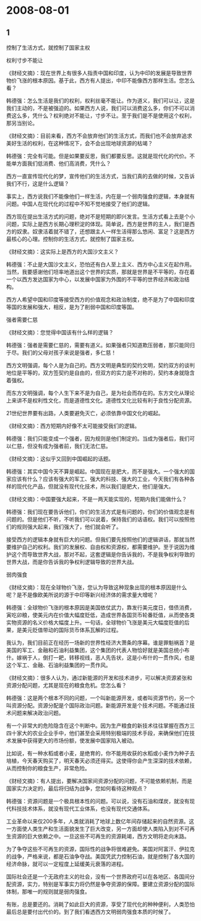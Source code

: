 # 2008-08-01

## 1

控制了生活方式，就控制了国家主权 

权利寸步不能让 

《财经文摘》：现在世界上有很多人指责中国和印度，认为中印的发展是导致世界物价飞涨的根本原因。基于此，西方有人提出，中印不能像西方那样生活。您怎么看？ 

韩德强：怎么生活是我们的权利，权利丝毫不能让。作为道义，我们可以让，这是我们主动的，不是被强迫的。如果西方人说，我们可以消费这么多，你们不可以消费这么多，凭什么？权利绝对不能让，寸步不让。至于我们是不是使用这个权利，那另当别论。 

《财经文摘》：目前来看，西方不会放弃他们的生活方式，而我们也不会放弃追求美好生活的权利，在这种情况下，会不会出现地球资源的枯竭？ 

韩德强：完全有可能。但是如果要反思，我们都要反思。这就是现代化的代价。不能单方面我们低消费、他们高消费，凭什么？ 

西方一直宣传现代化的梦，宣传他们的生活方式，当我们真的去做的时候，又告诉我们不行，这是什么逻辑？ 

事实上，西方说我们不能像他们一样生活，内在是一个弱肉强食的逻辑，本身就有问题。中国人在现代化的过程中不知不觉地接受了他们的逻辑。 

西方现在提出生活方式的问题，绝对不是短期的即兴发言。生活方式看上去是个小问题，实际上是西方长期心理积淀的体现。简单说，西方是世界的主人，我们是西方的奴隶。奴隶活着就不错了，还想跟主人一样生活得那么悠闲、富足？这是西方最核心的心理。控制你的生活方式，就控制了国家主权。 


《财经文摘》：这实际上是西方的大国沙文主义？ 

韩德强：不止是大国沙文主义，恐怕还有白人至上主义、西方中心主义在起作用。当然，我要感谢他们坦率地道出这个世界的实质，那就是世界是不平等的，存在着一个以西方发达国家为中心，以发展中国家为外围的不平等的世界经济和政治结构。 

西方人希望中国和印度等接受西方的价值观念和政治制度，绝不是为了中国和印度等国的发展和强大，相反，是为了削弱中国和印度等国。 

强者需要仁慈 

《财经文摘》：您觉得中国该有什么样的逻辑？ 

韩德强：强者是需要仁慈的，需要有道义。如果强者只知道欺压弱者，那只能同归于尽。我们的父母对孩子来说是强者，多仁慈！ 

西方文明强调，每个人是为自己的。西方文明是典型的契约文明，契约双方的谈判地位是平等的，双方签契约是自由的，但双方的实力是不对称的，契约本身就隐含着强权。 

而东方文明强调，每个人生下来不是为自己，是为社会而存在的。东方文化从理论上来讲不是权利性文化，而是道德性文化。道德性文化比较有利于良性分配资源。 

21世纪世界要有出路，人类要避免灭亡，必须依靠中国文化的崛起。 

《财经文摘》：西方短期内好像不太可能接受我们的逻辑。 

韩德强：我们只能变成一个强者，因为规则是他们制定的。当成为强者后，我们可以仁慈，但没有成为强者前，我们无法仁慈。 

《财经文摘》：这似乎又回到中国崛起的话题。 

韩德强：其实中国今天不算是崛起。中国现在是肥大，而不是强大。一个强大的国家应该有什么？应该有强大的军工、强大的科技、强大的工业，今天我们有各种各样的现代化产品，但就没有现代化技术，所以我们是肥大，他们是强大。 

《财经文摘》：中国要强大起来，不是一两天能实现的，短期内我们能做什么？ 

韩德强：我们现在要告诉他们，你们的生活方式是有问题的，你们的价值观念是有问题的。但是他们不听，不听我们可以说着，保持我们的话语权。我们可以按照他们的规则强大起来，我们强大了，他们就会听了。 

接受西方的逻辑本身就有巨大的问题。但我们要先按照他们的逻辑讲话，那就当然要维护自己的权利。我们的发展权、自由权和资源权，都需要维护。至于说因为维护这个而导致世界大战，那对不起，这套逻辑是你告诉我的，不是我争权利导致的世界大战，而是你告诉我的争权利逻辑导致的世界大战。 

弱肉强食 

《财经文摘》：现在全球物价飞涨，您认为导致这种现象出现的根本原因是什么呢？是不是像欧美所说的源于中印等新兴经济体的需求量大增呢？ 

韩德强：全球物价飞涨的根本原因是美国依仗武力，靠发行美元度日，借债消费，寅吃卯粮，使美元内在价值大幅度贬低，造成世界各国货币轮番贬值，从而使各类实物资源的名义价格大幅度上升。一句话，全球物价飞涨是美元大幅度贬值的后果，是美元贬值带动的国际货币体系瓦解的过程。 

我认为，我们目前正在经历一场新的世界性经济大萧条的序幕。谁是罪魁祸首？是美国的军工、金融和石油利益集团，这个集团的代表人物恰好就是美国总统小布什。嫁祸于人，倒打一耙，转移视线，恶人先告状，这是小布什的一贯作风，也是这个军工、金融、石油利益集团的一贯作风。 

《财经文摘》：很多人认为，通过新能源的开发和技术进步，可以解决资源紧张和资源分配问题，尤其是现在的粮食危机。您怎么看？ 

韩德强：这是两个根本不同的问题，一个叫新能源开发，或者叫资源节约，另一个叫资源分配。资源分配是个国际政治问题。新能源开发是个技术问题。不能通过技术问题来解决政治问题。 

有一个非常大的危险隐含在这个判断中。因为生产粮食的新技术往往掌握在西方三四十家大的农业企业手中，他们甚至会采用特别极端的技术手段，来确保他们在技术发展中获得更大的市场份额，使发展中国家陷入被动。 

比如说，有一种水稻或者小麦，是绝育的，你不能用收获的水稻或小麦作为种子去培植，今天春天购买了，明天春天必须还得买。这使得你会产生深深的技术依赖，从而控制你的粮食生产，非常危险。 

《财经文摘》：有人提出，要解决国家间资源分配的问题，不可能依赖机制，而是国家实力决定的，最后将归结为战争，您如何看待这种观点？ 

韩德强：资源问题是一个极具根本性的问题。可以说，没有石油和煤炭，就没有现代科技技术体系，就没有现代工业体系，也没有现代交通体系。 

工业革命以来仅200多年，人类就消耗了地球上数亿年间存储起来的自然资源。这一方面使人类生产和生活面貌发生了巨大改变，另一方面却使人类陷入到对不可再生资源的巨大依赖之中。一旦这些不可再生的资源耗竭，西方文明将走向末路。 

为了争夺这些不可再生的资源，国际性的战争将很难避免。美国对阿富汗、伊拉克的战争，严格来说，都是石油争夺战。美国凭武力控制石油，就是控制了各大国的经济命脉，就可以一定程度上延缓美元衰落的进程。 

国际社会还是一个无政府主义的社会，没有一个世界政府可以在各地区、各国间分配资源，实力，特别是军事实力将仍然是争夺资源的保障。要建立资源分配的国际体制，那唯一的规则就是弱肉强食。 

有账，总是要还的。消耗了如此巨大的资源，享受了现代化的种种便利，人类恐怕最后总是要付出代价的。到了我们看透西方文明弱肉强食本质的时候了。 



